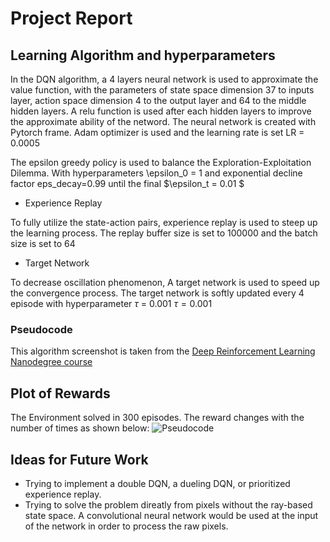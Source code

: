 [//]: # (Image References)
[image3]: https://github.com/oliver1112/udacity-DRL-nanodegree-project-Navigation/blob/master/assets/DQN.png "Plot"
[image2]: "Pseudocode"

# Project Report
## Learning Algorithm and hyperparameters
In the DQN algorithm, a 4 layers neural network is used to approximate the value function, with the parameters of state space dimension 
37 to inputs layer, action space dimension 4 to the output layer and 64 to the middle hidden layers. A relu function is used after each 
hidden layers to improve the approximate ability of the netword. The neural network is created with Pytorch frame. Adam optimizer 
is used and the learning rate is set LR = 0.0005 


The epsilon greedy policy is used to balance the Exploration-Exploitation Dilemma. With hyperparameters \epsilon_0 = 1 and exponential 
decline factor eps_decay=0.99 until the final $\epsilon_t = 0.01 $

- Experience Replay


To fully utilize the state-action pairs, experience replay is used to steep up the learning process. The replay buffer size is set to 100000
and the batch size is set to 64

- Target Network


To decrease oscillation phenomenon, A target network is used to speed up the convergence process. The target network is softly updated 
every 4 episode with hyperparameter $\tau$ = 0.001 $\tau=0.001$

### Pseudocode
This algorithm screenshot is taken from the [Deep Reinforcement Learning Nanodegree course](https://www.udacity.com/course/deep-reinforcement-learning-nanodegree--nd893)



## Plot of Rewards
The Environment solved in 300 episodes. The reward changes with the number of times as shown below:
![Pseudocode][image2]




## Ideas for Future Work
- Trying to implement a double DQN, a dueling DQN, or prioritized experience replay.
- Trying to solve the problem direatly from pixels without the ray-based state space. A convolutional neural network would be used at the input of the network in order to process the raw pixels.
